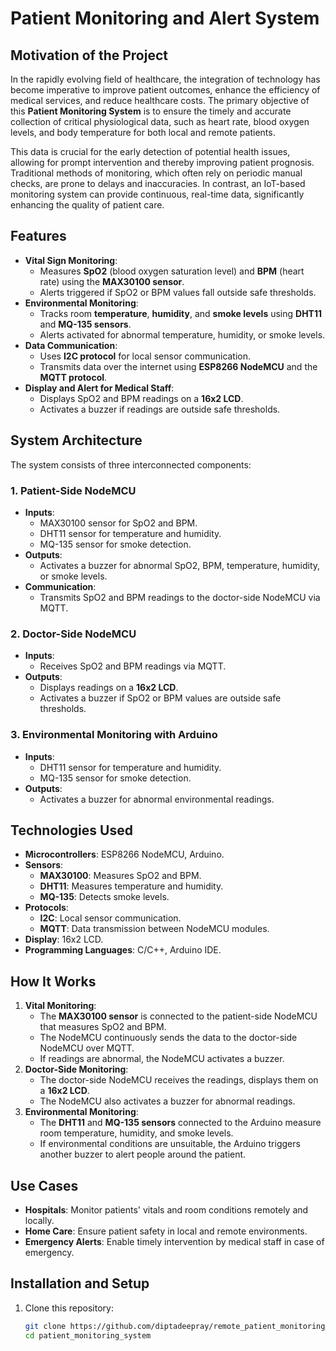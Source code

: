 # Patient Monitoring and Alert System 

## Motivation of the Project
In the rapidly evolving field of healthcare, the integration of technology has become imperative to improve patient outcomes, enhance the efficiency of medical services, and reduce healthcare costs. The primary objective of this **Patient Monitoring System** is to ensure the timely and accurate collection of critical physiological data, such as heart rate, blood oxygen levels, and body temperature for both local and remote patients. 

This data is crucial for the early detection of potential health issues, allowing for prompt intervention and thereby improving patient prognosis. Traditional methods of monitoring, which often rely on periodic manual checks, are prone to delays and inaccuracies. In contrast, an IoT-based monitoring system can provide continuous, real-time data, significantly enhancing the quality of patient care.

## Features  
- **Vital Sign Monitoring**:  
  - Measures **SpO2** (blood oxygen saturation level) and **BPM** (heart rate) using the **MAX30100 sensor**.  
  - Alerts triggered if SpO2 or BPM values fall outside safe thresholds.  
- **Environmental Monitoring**:  
  - Tracks room **temperature**, **humidity**, and **smoke levels** using **DHT11** and **MQ-135 sensors**.  
  - Alerts activated for abnormal temperature, humidity, or smoke levels.  
- **Data Communication**:  
  - Uses **I2C protocol** for local sensor communication.  
  - Transmits data over the internet using **ESP8266 NodeMCU** and the **MQTT protocol**.  
- **Display and Alert for Medical Staff**:  
  - Displays SpO2 and BPM readings on a **16x2 LCD**.  
  - Activates a buzzer if readings are outside safe thresholds. 

## System Architecture  
The system consists of three interconnected components:

### 1. **Patient-Side NodeMCU**  
- **Inputs**:  
  - MAX30100 sensor for SpO2 and BPM.  
  - DHT11 sensor for temperature and humidity.  
  - MQ-135 sensor for smoke detection.  
- **Outputs**:  
  - Activates a buzzer for abnormal SpO2, BPM, temperature, humidity, or smoke levels.  
- **Communication**:  
  - Transmits SpO2 and BPM readings to the doctor-side NodeMCU via MQTT. 

### 2. **Doctor-Side NodeMCU**  
- **Inputs**:  
  - Receives SpO2 and BPM readings via MQTT.  
- **Outputs**:  
  - Displays readings on a **16x2 LCD**.  
  - Activates a buzzer if SpO2 or BPM values are outside safe thresholds.  

### 3. **Environmental Monitoring with Arduino**  
- **Inputs**:  
  - DHT11 sensor for temperature and humidity.  
  - MQ-135 sensor for smoke detection.  
- **Outputs**:  
  - Activates a buzzer for abnormal environmental readings.

## Technologies Used  
- **Microcontrollers**: ESP8266 NodeMCU, Arduino.  
- **Sensors**:  
  - **MAX30100**: Measures SpO2 and BPM.  
  - **DHT11**: Measures temperature and humidity.  
  - **MQ-135**: Detects smoke levels.  
- **Protocols**:  
  - **I2C**: Local sensor communication.  
  - **MQTT**: Data transmission between NodeMCU modules.  
- **Display**: 16x2 LCD.  
- **Programming Languages**: C/C++, Arduino IDE.  

## How It Works  
1. **Vital Monitoring**:  
   - The **MAX30100 sensor** is connected to the patient-side NodeMCU that measures SpO2 and BPM.
   - The NodeMCU continuously sends the data to the doctor-side NodeMCU over MQTT.  
   - If readings are abnormal, the NodeMCU activates a buzzer.
2. **Doctor-Side Monitoring**:  
   - The doctor-side NodeMCU receives the readings, displays them on a **16x2 LCD**.
   - The NodeMCU also activates a buzzer for abnormal readings.  
3. **Environmental Monitoring**:  
   - The **DHT11** and **MQ-135 sensors** connected to the Arduino measure room temperature, humidity, and smoke levels.  
   - If environmental conditions are unsuitable, the Arduino triggers another buzzer to alert people around the patient.   

## Use Cases  
- **Hospitals**: Monitor patients' vitals and room conditions remotely and locally.  
- **Home Care**: Ensure patient safety in local and remote environments.  
- **Emergency Alerts**: Enable timely intervention by medical staff in case of emergency.  

## Installation and Setup  
1. Clone this repository:  
   ```bash
   git clone https://github.com/diptadeepray/remote_patient_monitoring_system.git
   cd patient_monitoring_system
